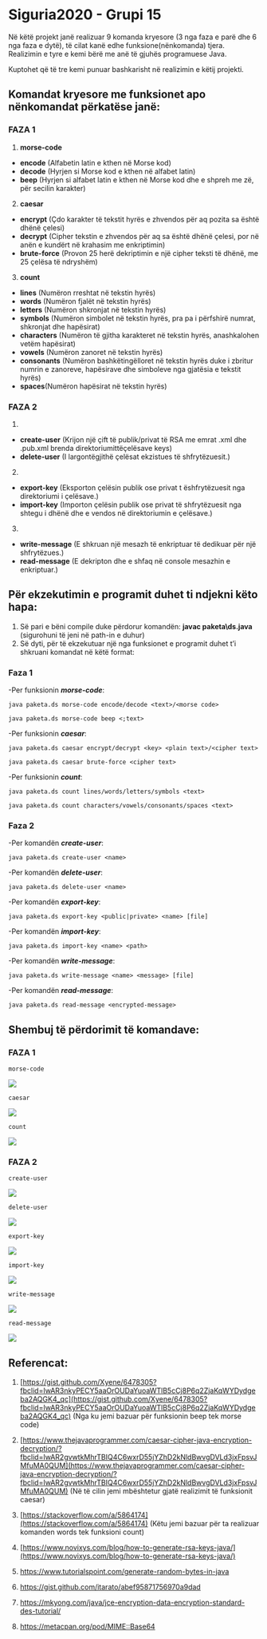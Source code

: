 # Siguria2020 - Grupi 15



Në këtë projekt janë realizuar 9 komanda kryesore (3 nga faza e parë dhe 6 nga faza e dytë), të cilat kanë edhe funksione(nënkomanda) tjera. Realizimin e tyre e kemi bërë me anë të gjuhës programuese Java.

Kuptohet që të tre kemi punuar bashkarisht në realizimin e këtij projekti.


## Komandat kryesore me funksionet apo nënkomandat përkatëse janë: 


### FAZA 1
1. **morse-code**
*   **encode**  (Alfabetin latin e kthen në Morse kod)
*   **decode** (Hyrjen si Morse kod e kthen në alfabet latin)
*   **beep**  (Hyrjen si alfabet latin e kthen në Morse kod dhe e shpreh me zë, për secilin karakter)
2. **caesar**
*   **encrypt** (Çdo karakter të tekstit hyrës e zhvendos për aq pozita sa është dhënë çelesi)
*   **decrypt** (Cipher tekstin e zhvendos për aq sa është dhënë çelesi, por në anën e kundërt në krahasim me enkriptimin)
*   **brute-force** (Provon 25 herë dekriptimin e një cipher teksti të dhënë, me 25 çelësa të ndryshëm)
3. **count**
*   **lines** (Numëron rreshtat në tekstin hyrës)
*   **words** (Numëron fjalët në tekstin hyrës)
*   **letters** (Numëron shkronjat në tekstin hyrës)
*   **symbols** (Numëron simbolet në tekstin hyrës, pra pa i përfshirë numrat, shkronjat dhe hapësirat)
*   **characters** (Numëron të gjitha karakteret në tekstin hyrës, anashkalohen vetëm hapësirat)
*   **vowels** (Numëron zanoret në tekstin hyrës)
*   **consonants** (Numëron bashkëtingëlloret në tekstin hyrës duke i zbritur numrin e zanoreve, hapësirave dhe simboleve nga gjatësia e tekstit hyrës)
*   **spaces**(Numëron hapësirat në tekstin hyrës)

### FAZA 2
1.
*	**create-user** (Krijon një çift të publik/privat të RSA me emrat <name>.xml dhe <name>.pub.xml brenda
direktoriumittëçelësave keys)
*	**delete-user** (I largontëgjithë çelësat ekzistues të shfrytëzuesit.)
2. 
*	**export-key** (Eksporton çelësin publik ose privat t ëshfrytëzuesit nga direktoriumi i çelësave.)
*	**import-key** (Importon çelësin publik ose privat të shfrytëzuesit nga shtegu i dhënë dhe e vendos në direktoriumin e çelësave.)
3.
*	**write-message** (E shkruan një mesazh të enkriptuar të dedikuar për një shfrytëzues.)
*	**read-message** (E dekripton dhe e shfaq në console mesazhin e enkriptuar.)



## Për ekzekutimin e programit duhet ti ndjekni këto hapa:


1. Së pari e bëni compile duke përdorur komandën: 
	**javac paketa\ds.java**
(sigurohuni të jeni në path-in e duhur)
2. Së dyti, për të ekzekutuar një nga funksionet e programit duhet t’i shkruani komandat në këtë format: 

### Faza 1

-Per funksionin **_morse-code_**:

	java paketa.ds morse-code encode/decode <text>/<morse code>

	java paketa.ds morse-code beep <;text>


-Per funksionin **_caesar_**:

	java paketa.ds caesar encrypt/decrypt <key> <plain text>/<cipher text>

	java paketa.ds caesar brute-force <cipher text>


-Per funksionin **_count_**:

	java paketa.ds count lines/words/letters/symbols <text>

	java paketa.ds count characters/vowels/consonants/spaces <text>
    
    
### Faza 2

-Per komandën **_create-user_**:
	
	java paketa.ds create-user <name>
	
-Per komandën **_delete-user_**:

	java paketa.ds delete-user <name>
	
-Per komandën **_export-key_**:

	java paketa.ds export-key <public|private> <name> [file]
	
-Per komandën **_import-key_**:

	java paketa.ds import-key <name> <path>
	
-Per komandën **_write-message_**:

	java paketa.ds write-message <name> <message> [file]
	
-Per komandën **_read-message_**:

	java paketa.ds read-message <encrypted-message>
	
	
## Shembuj të përdorimit të komandave:
### FAZA 1

	morse-code
  
  ![](https://github.com/ylber-gashi/Siguria2020/blob/master/Images/1.PNG)

    



	caesar

![](https://github.com/ylber-gashi/Siguria2020/blob/master/Images/2.PNG)


    




	count

![](https://github.com/ylber-gashi/Siguria2020/blob/master/Images/3.PNG)


    




### FAZA 2
	create-user

![](https://github.com/ylber-gashi/Siguria2020/blob/master/Images/4.PNG)


    




	delete-user

![](https://github.com/ylber-gashi/Siguria2020/blob/master/Images/5.PNG)


    




	export-key

![](https://github.com/ylber-gashi/Siguria2020/blob/master/Images/6.PNG)    


    




	import-key

![](https://github.com/ylber-gashi/Siguria2020/blob/master/Images/7.PNG)


    




	write-message

![](https://github.com/ylber-gashi/Siguria2020/blob/master/Images/8.PNG)


    




	read-message

![](https://github.com/ylber-gashi/Siguria2020/blob/master/Images/9.PNG)



## Referencat:



1. [https://gist.github.com/Xyene/6478305?fbclid=IwAR3nkyPECY5aaOrOUDaYuoaWTlB5cCj8P6q2ZjaKqWYDydgeba2AQGK4_qc](https://gist.github.com/Xyene/6478305?fbclid=IwAR3nkyPECY5aaOrOUDaYuoaWTlB5cCj8P6q2ZjaKqWYDydgeba2AQGK4_qc) (Nga ku jemi bazuar për funksionin beep tek morse code)

2. [https://www.thejavaprogrammer.com/caesar-cipher-java-encryption-decryption/?fbclid=IwAR2gvwtkMhrTBIQ4C6wxrD55jYZhD2kNldBwvgDVLd3jxFpsvJMfuMA0QUM](https://www.thejavaprogrammer.com/caesar-cipher-java-encryption-decryption/?fbclid=IwAR2gvwtkMhrTBIQ4C6wxrD55jYZhD2kNldBwvgDVLd3jxFpsvJMfuMA0QUM) (Në të cilin jemi mbështetur gjatë realizimit të funksionit caesar)

3. [https://stackoverflow.com/a/5864174](https://stackoverflow.com/a/5864174) (Këtu jemi bazuar për ta realizuar komanden words tek funksioni count)

4. [https://www.novixys.com/blog/how-to-generate-rsa-keys-java/](https://www.novixys.com/blog/how-to-generate-rsa-keys-java/)

5. https://www.tutorialspoint.com/generate-random-bytes-in-java

6. https://gist.github.com/itarato/abef95871756970a9dad

7. https://mkyong.com/java/jce-encryption-data-encryption-standard-des-tutorial/

8. https://metacpan.org/pod/MIME::Base64
